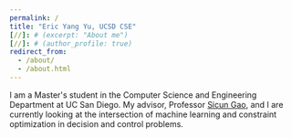 ```yaml
---
permalink: /
title: "Eric Yang Yu, UCSD CSE"
[//]: # (excerpt: "About me")
[//]: # (author_profile: true)
redirect_from: 
  - /about/
  - /about.html
---
```

I am a Master's student in the Computer Science and Engineering Department at UC San Diego. My advisor, Professor 
[Sicun Gao](https://scungao.github.io/), and I are currently looking at the intersection of machine learning and
constraint optimization in decision and control problems. 